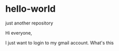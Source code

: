 # hello-world
just another repository

Hi everyone,

I just want to login to my gmail account. 
What's this
